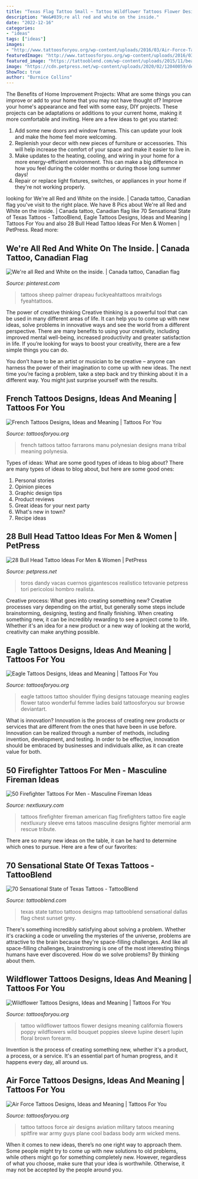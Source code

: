 ```yaml
---
title: "Texas Flag Tattoo Small ~ Tattoo Wildflower Tattoos Flower Designs Meaning California Flowers Poppy Wildflowers Wild Bouquet Poppies Sleeve Lupine Desert Lupin Floral Brown Forearm"
description: "We&#039;re all red and white on the inside."
date: "2022-12-16"
categories:
- "ideas"
tags: ["ideas"]
images:
- "http://www.tattoosforyou.org/wp-content/uploads/2016/03/Air-Force-Tattoo-Ideas-for-Men.jpg"
featuredImage: "http://www.tattoosforyou.org/wp-content/uploads/2016/03/Air-Force-Tattoo-Ideas-for-Men.jpg"
featured_image: "https://tattooblend.com/wp-content/uploads/2015/11/beautiful-state-of-texas-tattoo.jpg"
image: "https://cdn.petpress.net/wp-content/uploads/2020/02/12040059/design-idea-bull-head-tattoo-animal-3d.jpg"
ShowToc: true
author: "Burnice Collins"
---
```



The Benefits of Home Improvement Projects: What are some things you can improve or add to your home that you may not have thought of?
Improve your home's appearance and feel with some easy, DIY projects. These projects can be adaptations or additions to your current home, making it more comfortable and inviting. Here are a few ideas to get you started: 
1. Add some new doors and window frames. This can update your look and make the home feel more welcoming. 
2. Replenish your decor with new pieces of furniture or accessories. This will help increase the comfort of your space and make it easier to live in. 
3. Make updates to the heating, cooling, and wiring in your home for a more energy-efficient environment. This can make a big difference in how you feel during the colder months or during those long summer days! 
4. Repair or replace light fixtures, switches, or appliances in your home if they're not working properly.

	

		
looking for We&#039;re all Red and White on the inside. | Canada tattoo, Canadian flag you've visit to the right place. We have 8 Pics about We&#039;re all Red and White on the inside. | Canada tattoo, Canadian flag like 70 Sensational State of Texas Tattoos - TattooBlend, Eagle Tattoos Designs, Ideas and Meaning | Tattoos For You and also 28 Bull Head Tattoo Ideas For Men &amp; Women | PetPress. Read more:
		
    
## We&#039;re All Red And White On The Inside. | Canada Tattoo, Canadian Flag

<img loading=lazy src="https://i.pinimg.com/736x/7f/92/98/7f9298d30ff6285d73921f9076cbc8c2--canada-eh-cool-tattoos.jpg" onerror="this.onerror=null;this.src='https://tse1.mm.bing.net/th?id=OIP.lNssNowrIoDPhJBHuMpZPwHaLW&amp;pid=15.1';" alt="We&#039;re all Red and White on the inside. | Canada tattoo, Canadian flag">

_Source: pinterest.com_

>tattoos sheep palmer drapeau fuckyeahtattoos mraitvlogs fyeahtattoos. 

	

The power of creative thinking
Creative thinking is a powerful tool that can be used in many different areas of life. It can help you to come up with new ideas, solve problems in innovative ways and see the world from a different perspective.
There are many benefits to using your creativity, including improved mental well-being, increased productivity and greater satisfaction in life. If you’re looking for ways to boost your creativity, there are a few simple things you can do.

You don’t have to be an artist or musician to be creative – anyone can harness the power of their imagination to come up with new ideas. The next time you’re facing a problem, take a step back and try thinking about it in a different way. You might just surprise yourself with the results.

    
## French Tattoos Designs, Ideas And Meaning | Tattoos For You

<img loading=lazy src="https://www.tattoosforyou.org/wp-content/uploads/2017/12/French-Tribal-Tattoos.jpg" onerror="this.onerror=null;this.src='https://tse4.mm.bing.net/th?id=OIP.E5ZK69epLNPd-uweProLcwHaIy&amp;pid=15.1';" alt="French Tattoos Designs, Ideas and Meaning | Tattoos For You">

_Source: tattoosforyou.org_

>french tattoos tattoo farrarons manu polynesian designs mana tribal meaning polynesia. 

	

Types of ideas: What are some good types of ideas to blog about?
There are many types of ideas to blog about, but here are some good ones:
1. Personal stories 
2. Opinion pieces 
3. Graphic design tips 
4. Product reviews 
5. Great ideas for your next party 
6. What's new in town? 
7. Recipe ideas 

    
## 28 Bull Head Tattoo Ideas For Men &amp; Women | PetPress

<img loading=lazy src="https://cdn.petpress.net/wp-content/uploads/2020/02/12040059/design-idea-bull-head-tattoo-animal-3d.jpg" onerror="this.onerror=null;this.src='https://tse4.mm.bing.net/th?id=OIP.F8IBYuIAC8LglHL2HtwZ5QHaKa&amp;pid=15.1';" alt="28 Bull Head Tattoo Ideas For Men &amp; Women | PetPress">

_Source: petpress.net_

>toros dandy vacas cuernos gigantescos realistico tetovanie petpress tori pericolosi hombro realista. 

	

Creative process: What goes into creating something new?
Creative processes vary depending on the artist, but generally some steps include brainstorming, designing, testing and finally finishing. When creating something new, it can be incredibly rewarding to see a project come to life. Whether it's an idea for a new product or a new way of looking at the world, creativity can make anything possible.

    
## Eagle Tattoos Designs, Ideas And Meaning | Tattoos For You

<img loading=lazy src="http://www.tattoosforyou.org/wp-content/uploads/2013/09/Eagle-Tattoo-Design-768x1024.jpg" onerror="this.onerror=null;this.src='https://tse4.mm.bing.net/th?id=OIP.8j-aFnoaw3_TVuKwSBr17AHaJ4&amp;pid=15.1';" alt="Eagle Tattoos Designs, Ideas and Meaning | Tattoos For You">

_Source: tattoosforyou.org_

>eagle tattoos tattoo shoulder flying designs tatouage meaning eagles flower tatoo wonderful femme ladies bald tattoosforyou sur browse deviantart. 

	

What is innovation?
Innovation is the process of creating new products or services that are different from the ones that have been in use before. Innovation can be realized through a number of methods, including invention, development, and testing. In order to be effective, innovation should be embraced by businesses and individuals alike, as it can create value for both.

    
## 50 Firefighter Tattoos For Men - Masculine Fireman Ideas

<img loading=lazy src="http://nextluxury.com/wp-content/uploads/eagle-american-flag-firefighters-tattoos-ideas-for-men.jpg" onerror="this.onerror=null;this.src='https://tse1.mm.bing.net/th?id=OIP.Dh1qVPzKuEjGUzVRqYAFhgAAAA&amp;pid=15.1';" alt="50 Firefighter Tattoos For Men - Masculine Fireman Ideas">

_Source: nextluxury.com_

>tattoos firefighter fireman american flag firefighters tattoo fire eagle nextluxury sleeve ems tatoos masculine designs fighter memorial arm rescue tribute. 

	

There are so many new ideas on the table, it can be hard to determine which ones to pursue. Here are a few of our favorites: 

    
## 70 Sensational State Of Texas Tattoos - TattooBlend

<img loading=lazy src="https://tattooblend.com/wp-content/uploads/2015/11/beautiful-state-of-texas-tattoo.jpg" onerror="this.onerror=null;this.src='https://tse4.mm.bing.net/th?id=OIP.aonwTVy_SNwyKSpMhDR-YAHaJ4&amp;pid=15.1';" alt="70 Sensational State of Texas Tattoos - TattooBlend">

_Source: tattooblend.com_

>texas state tattoo tattoos designs map tattooblend sensational dallas flag chest sunset grey. 

	

There's something incredibly satisfying about solving a problem. Whether it's cracking a code or unveiling the mysteries of the universe, problems are attractive to the brain because they're space-filling challenges. And like all space-filling challenges, brainstroming is one of the most interesting things humans have ever discovered. How do we solve problems? By thinking about them.

    
## Wildflower Tattoos Designs, Ideas And Meaning | Tattoos For You

<img loading=lazy src="https://www.tattoosforyou.org/wp-content/uploads/2016/02/Wildflower-Tattoo-Designs.jpg" onerror="this.onerror=null;this.src='https://tse3.mm.bing.net/th?id=OIP.It4MiDznH4wI6U9s0KwYBQHaKn&amp;pid=15.1';" alt="Wildflower Tattoos Designs, Ideas and Meaning | Tattoos For You">

_Source: tattoosforyou.org_

>tattoo wildflower tattoos flower designs meaning california flowers poppy wildflowers wild bouquet poppies sleeve lupine desert lupin floral brown forearm. 

	

Invention is the process of creating something new, whether it's a product, a process, or a service. It's an essential part of human progress, and it happens every day, all around us.

    
## Air Force Tattoos Designs, Ideas And Meaning | Tattoos For You

<img loading=lazy src="http://www.tattoosforyou.org/wp-content/uploads/2016/03/Air-Force-Tattoo-Ideas-for-Men.jpg" onerror="this.onerror=null;this.src='https://tse3.mm.bing.net/th?id=OIP.hGUvywShNvhfe7rVxDKDjAHaLH&amp;pid=15.1';" alt="Air Force Tattoos Designs, Ideas and Meaning | Tattoos For You">

_Source: tattoosforyou.org_

>tattoo tattoos force air designs aviation military tatoos meaning spitfire war army guys plane cool badass body arm wicked mens. 

	

When it comes to new ideas, there’s no one right way to approach them. Some people might try to come up with new solutions to old problems, while others might go for something completely new. However, regardless of what you choose, make sure that your idea is worthwhile. Otherwise, it may not be accepted by the people around you.

